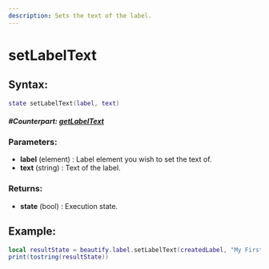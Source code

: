 ```yaml
---
description: Sets the text of the label.
---
```


# setLabelText

## **Syntax:**

```lua
state setLabelText(label, text)
```

#### _**\#Counterpart:**_ [_**getLabelText**_](getlabeltext.md)

### **Parameters:**

* **label** \(element\) : Label element you wish to set the text of.
* **text** \(string\) : Text of the label.

### **Returns:**

* **state** \(bool\) : Execution state.

## **Example:**

```lua
local resultState = beautify.label.setLabelText(createdLabel, "My First Label #1")
print(tostring(resultState))
```